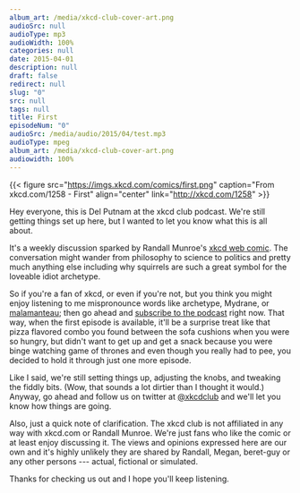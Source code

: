 ```yaml
---
album_art: /media/xkcd-club-cover-art.png
audioSrc: null
audioType: mp3
audioWidth: 100%
categories: null
date: 2015-04-01
description: null
draft: false
redirect: null
slug: "0"
src: null
tags: null
title: First
episodeNum: "0"
audioSrc: /media/audio/2015/04/test.mp3
audioType: mpeg
album_art: /media/xkcd-club-cover-art.png
audiowidth: 100%
---
```


{{< figure src="https://imgs.xkcd.com/comics/first.png" caption="From xkcd.com/1258 - First" align="center" link="http://xkcd.com/1258" >}}

Hey everyone, this is Del Putnam at the xkcd club podcast. We're still getting things set up here, but I wanted to let you know what this is all about.

It's a weekly discussion sparked by Randall Munroe's [xkcd web comic](http://xkcd.com/). The conversation might wander from philosophy to science to politics and pretty much anything else including why squirrels are such a great  symbol for the loveable idiot archetype.

So if you're a fan of xkcd, or even if you're not, but you think you might enjoy listening to me mispronounce words like archetype, Mydrane, or [malamanteau](https://xkcd.com/739/); then go ahead and [subscribe to the podcast](http://feeds.feedburner.com/xkcdclub) right now.  That way, when the first episode is available, it'll be a surprise treat like that pizza flavored combo you found between the sofa cushions when you were so hungry, but didn't want to get up and get a snack because you were binge watching game of thrones and even though you really had to pee, you decided to hold it through just one more episode.

Like I said, we're still setting things up, adjusting the knobs, and tweaking the fiddly bits. (Wow, that sounds a lot dirtier than I thought it would.) Anyway, go ahead and follow us on twitter at [@xkcdclub](https://twitter.com) and we'll let you know how things are going.  

Also, just a quick note of clarification. The xkcd club is not affiliated in any way with xkcd.com or Randall Munroe. We're just fans who like the comic or at least enjoy discussing it. The views and opinions expressed here are our own and it's highly unlikely they are shared by Randall, Megan, beret-guy or any other persons --- actual, fictional or simulated.

Thanks for checking us out and I hope you'll keep listening.
